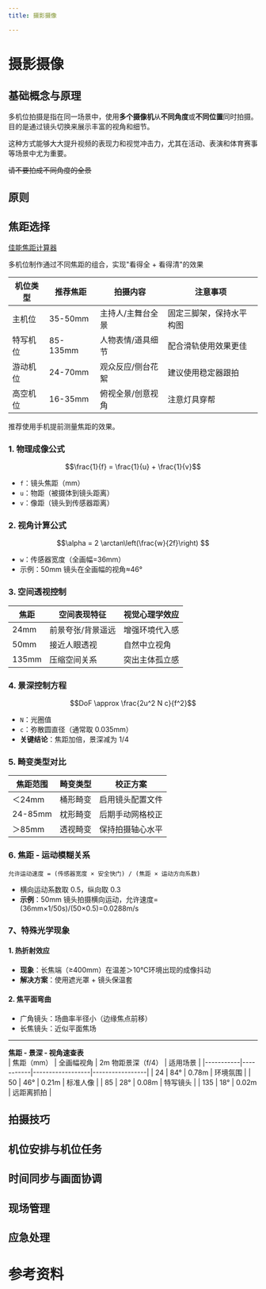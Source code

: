 ```yaml
---
title: 摄影摄像

---
```

# 摄影摄像

## 基础概念与原理

多机位拍摄是指在同一场景中，使用**多个摄像机**从**不同角度**或**不同位置**同时拍摄。目的是通过镜头切换来展示丰富的视角和细节。

这种方式能够大大提升视频的表现力和视觉冲击力，尤其在活动、表演和体育赛事等场景中尤为重要。

~~请不要拍成不同角度的全景~~

## 原则

## 焦距选择

[佳能焦距计算器](https://m.canon.com.cn/special/calculator/index.html)

多机位制作通过不同焦距的组合，实现"看得全 + 看得清"的效果

|机位类型 | 推荐焦距 | 拍摄内容	| 注意事项 |
| --- | ---| ---| ---|
|主机位 | 35-50mm | 主持人/主舞台全景 | 固定三脚架，保持水平构图 |
|特写机位|85-135mm|人物表情/道具细节 | 配合滑轨使用效果更佳|
|游动机位|24-70mm|观众反应/侧台花絮 | 建议使用稳定器跟拍|
|高空机位|16-35mm|俯视全景/创意视角 | 注意灯具穿帮|

推荐使用手机提前测量焦距的效果。

### 1. 物理成像公式
```math
\frac{1}{f} = \frac{1}{u} + \frac{1}{v}
```
- `f`：镜头焦距（mm）
- `u`：物距（被摄体到镜头距离）
- `v`：像距（镜头到传感器距离）

### 2. 视角计算公式
```math
\alpha = 2 \arctan\left(\frac{w}{2f}\right) 
```
- `w`：传感器宽度（全画幅=36mm）
- 示例：50mm 镜头在全画幅的视角≈46°

### 3. 空间透视控制
| 焦距   | 空间表现特征              | 视觉心理学效应          |
|--------|--------------------------|-----------------------|
| 24mm   | 前景夸张/背景遥远         | 增强环境代入感        |
| 50mm   | 接近人眼透视              | 自然中立视角          |
| 135mm  | 压缩空间关系              | 突出主体孤立感        |

### 4. 景深控制方程
```math
DoF \approx \frac{2u^2 N c}{f^2}
```
- `N`：光圈值
- `c`：弥散圆直径（通常取 0.035mm）
- **关键结论**：焦距加倍，景深减为 1/4

### 5. 畸变类型对比
| 焦距范围 | 畸变类型      | 校正方案                |
|----------|--------------|------------------------|
| ＜24mm   | 桶形畸变     | 启用镜头配置文件        |
| 24-85mm  | 枕形畸变     | 后期手动网格校正        |
| ＞85mm   | 透视畸变     | 保持拍摄轴心水平        |


### 6. 焦距 - 运动模糊关系
```
允许运动速度 = (传感器宽度 × 安全快门) / (焦距 × 运动方向系数)
```
- 横向运动系数取 0.5，纵向取 0.3
- **示例**：50mm 镜头拍摄横向运动，允许速度= (36mm×1/50s)/(50×0.5)=0.0288m/s

### 7、特殊光学现象
#### 1. 热折射效应
- **现象**：长焦端（≥400mm）在温差＞10℃环境出现的成像抖动
- **解决方案**：使用遮光罩 + 镜头保温套

#### 2. 焦平面弯曲
- 广角镜头：场曲率半径小（边缘焦点前移）
- 长焦镜头：近似平面焦场
---

**焦距 - 景深 - 视角速查表**  
| 焦距（mm） | 全画幅视角 | 2m 物距景深（f/4） | 适用场景         |
|-----------|-----------|------------------|-----------------|
| 24        | 84°       | 0.78m            | 环境氛围        |
| 50        | 46°       | 0.21m            | 标准人像        |
| 85        | 28°       | 0.08m            | 特写镜头        |
| 135       | 18°       | 0.02m            | 远距离抓拍      |

## 拍摄技巧

## 机位安排与机位任务

## 时间同步与画面协调

## 现场管理

## 应急处理

# 参考资料